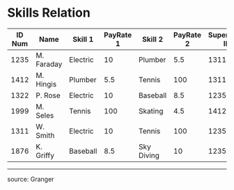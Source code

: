 # Skills Relation

ID Num	|	Name	|	Skill 1	|	PayRate 1	|	Skill 2	|	PayRate 2	|	Supervisor ID	|	Supervisor Name
---	|	---	|	---	|	---	|	---	|	---	|	---	|	---
1235	|	M. Faraday	|	Electric	|	10	|	Plumber	|	5.5	|	1311	|	Smith
1412	|	M. Hingis	|	Plumber	|	5.5	|	Tennis	|	100	|	1311	|	Smith
1322	|	P. Rose	|	Electric	|	10	|	Baseball	|	8.5	|	1235	|	Faraday
1999	|	M. Seles	|	Tennis	|	100	|	Skating	|	4.5	|	1412	|	Hingis
1311	|	W. Smith	|	Electric	|	10	|	Tennis	|	100	|	1235	|	Faraday
1876	|	K. Griffy	|	Baseball	|	8.5	|	Sky Diving	|	10	|	1235	|	Faraday

<hr>

source: Granger
